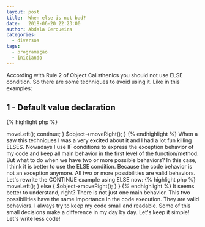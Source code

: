```yaml
---
layout: post
title:  When else is not bad? 
date:   2018-06-20 22:23:00
author: Abdala Cerqueira
categories: 
  - diversos
tags:
  - programação
  - iniciando
---
```


According with Rule 2 of Object Calisthenics you should not use ELSE condition. So there are some techniques to avoid using it. Like in this examples:

## 1 - Default value declaration

{% highlight php %}
<?php

$page = "index";

if (isset($_GET['page'])) {
    $page = $_GET['page'];
}

{% endhighlight %}

## 2 - Early return

{% highlight php %}
<?php

if (isset($_GET['page'])) {
    return $_GET['page'];
}

return 'index';

{% endhighlight %}

## 3 - Use of CONTINUE Keyword inside loops

{% highlight php %}
<?php

foreach ($actions as $action) {
    if ($action === LEFT) {
        $object->moveLeft();

        continue;
    }

    $object->moveRight();
}

{% endhighlight %}

When a saw this techniques I was a very excited about it and I had a lot fun killing ELSES.

Nowadays I use IF conditions to express the exception behavior of my code and keep all main behavior in the first level of the function/method.

But what to do when we have two or more possible behaviors? In this case, I think it is better to use the ELSE condition. Because the code behavior is not an exception anymore. All two or more possibilities are valid behaviors.

Let's rewrite the CONTINUE example using ELSE now:

{% highlight php %}
<?php

foreach ($actions as $action) {
    if ($action === LEFT) {
        $object->moveLeft();
    } else {
        $object->moveRight();
    }
}

{% endhighlight %}

It seems better to understand, right? There is not just one main behavior. This two possibilities have the same importance in the code execution. They are valid behaviors. I always try to keep my code small and readable. Some of this small decisions make a difference in my day by day.

Let's keep it simple! Let's write less code!
